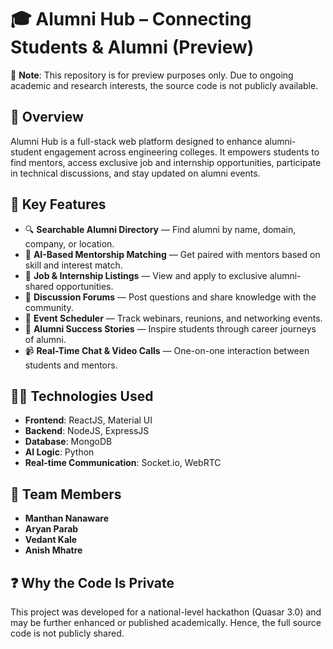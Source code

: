 # 🎓 Alumni Hub – Connecting Students & Alumni (Preview)

🚨 **Note**: This repository is for preview purposes only. Due to ongoing academic and research interests, the source code is not publicly available.

## 📌 Overview

Alumni Hub is a full-stack web platform designed to enhance alumni-student engagement across engineering colleges. It empowers students to find mentors, access exclusive job and internship opportunities, participate in technical discussions, and stay updated on alumni events.

## 🚀 Key Features

- 🔍 **Searchable Alumni Directory** — Find alumni by name, domain, company, or location.
- 🧠 **AI-Based Mentorship Matching** — Get paired with mentors based on skill and interest match.
- 💼 **Job & Internship Listings** — View and apply to exclusive alumni-shared opportunities.
- 💬 **Discussion Forums** — Post questions and share knowledge with the community.
- 📅 **Event Scheduler** — Track webinars, reunions, and networking events.
- 🌟 **Alumni Success Stories** — Inspire students through career journeys of alumni.
- 📹 **Real-Time Chat & Video Calls** — One-on-one interaction between students and mentors.

## 👨‍💻 Technologies Used

- **Frontend**: ReactJS, Material UI  
- **Backend**: NodeJS, ExpressJS  
- **Database**: MongoDB  
- **AI Logic**: Python  
- **Real-time Communication**: Socket.io, WebRTC

## 👥 Team Members

- **Manthan Nanaware**
- **Aryan Parab**
- **Vedant Kale**
- **Anish Mhatre**

## ❓ Why the Code Is Private

This project was developed for a national-level hackathon (Quasar 3.0) and may be further enhanced or published academically. Hence, the full source code is not publicly shared.

